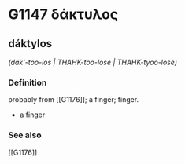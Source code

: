 # G1147 δάκτυλος

## dáktylos

_(dak'-too-los | THAHK-too-lose | THAHK-tyoo-lose)_

### Definition

probably from [[G1176]]; a finger; finger.

- a finger

### See also

[[G1176]]

